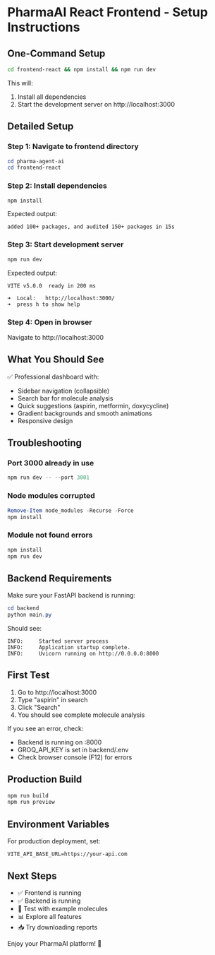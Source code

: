 # PharmaAI React Frontend - Setup Instructions

## One-Command Setup

```bash
cd frontend-react && npm install && npm run dev
```

This will:
1. Install all dependencies
2. Start the development server on http://localhost:3000

## Detailed Setup

### Step 1: Navigate to frontend directory
```powershell
cd pharma-agent-ai
cd frontend-react
```

### Step 2: Install dependencies
```powershell
npm install
```

Expected output:
```
added 100+ packages, and audited 150+ packages in 15s
```

### Step 3: Start development server
```powershell
npm run dev
```

Expected output:
```
VITE v5.0.0  ready in 200 ms

➜  Local:   http://localhost:3000/
➜  press h to show help
```

### Step 4: Open in browser
Navigate to http://localhost:3000

## What You Should See

✅ Professional dashboard with:
- Sidebar navigation (collapsible)
- Search bar for molecule analysis
- Quick suggestions (aspirin, metformin, doxycycline)
- Gradient backgrounds and smooth animations
- Responsive design

## Troubleshooting

### Port 3000 already in use
```powershell
npm run dev -- --port 3001
```

### Node modules corrupted
```powershell
Remove-Item node_modules -Recurse -Force
npm install
```

### Module not found errors
```powershell
npm install
npm run dev
```

## Backend Requirements

Make sure your FastAPI backend is running:
```powershell
cd backend
python main.py
```

Should see:
```
INFO:     Started server process
INFO:     Application startup complete.
INFO:     Uvicorn running on http://0.0.0.0:8000
```

## First Test

1. Go to http://localhost:3000
2. Type "aspirin" in search
3. Click "Search"
4. You should see complete molecule analysis

If you see an error, check:
- Backend is running on :8000
- GROQ_API_KEY is set in backend/.env
- Check browser console (F12) for errors

## Production Build

```powershell
npm run build
npm run preview
```

## Environment Variables

For production deployment, set:
```
VITE_API_BASE_URL=https://your-api.com
```

## Next Steps

- ✅ Frontend is running
- ✅ Backend is running
- 🎯 Test with example molecules
- 📊 Explore all features
- 📥 Try downloading reports

Enjoy your PharmaAI platform! 🚀

